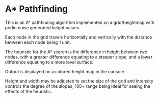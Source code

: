 # A* Pathfinding #

This is an A* pathfinding algorithm implemented on a grid/heightmap with perlin noise generated height values.

Each node in the grid travels horizontally and vertically with the distance between each node being 1 unit.

The heuristic for the A* search is the difference in height between two nodes, with a greater difference equating to a steeper slope, and a lower difference equating to a more level surface.

Output is displayed on a colored height map in the console.

Height and width may be adjusted to set the size of the grid and intensity controls the degree of the slopes, 100+ range being ideal for seeing the effects of the heuristic.
